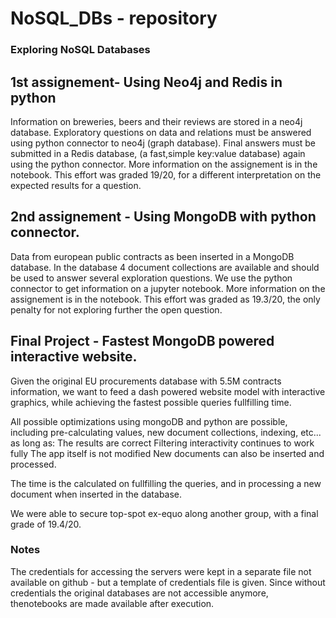 
# NoSQL_DBs - repository


### Exploring NoSQL Databases  

## 1st assignement- Using Neo4j and Redis in python  

Information on breweries, beers and their reviews are stored in a neo4j database.
Exploratory questions on data and relations must be answered using python connector to neo4j (graph database).
Final answers must be submitted in a Redis database, (a fast,simple key:value database) again using the python connector.
More information on the assignement is in the notebook. 
This effort was graded 19/20, for a different interpretation on the expected results for a question.

## 2nd assignement - Using MongoDB with python connector.  

Data from european public contracts as been inserted in a MongoDB database.
In the database 4 document collections are available and should be used to answer several exploration questions.
We use the python connector to get information on a jupyter notebook.
More information on the assignement is in the notebook.
This effort was graded as 19.3/20, the only penalty for not exploring further the open question.

## Final Project - Fastest MongoDB powered interactive website.  

Given the original EU procurements database with 5.5M contracts information, we want to feed a dash powered website model with interactive graphics, while achieving the fastest possible queries fullfilling time. 

All possible optimizations using mongoDB and python are possible, including pre-calculating values, new document collections, indexing, etc... as long as:
The results are correct
Filtering interactivity continues to work fully
The app itself is not modified
New documents can also be inserted and processed.

The time is the calculated on fullfilling the queries, and in processing a new document when inserted in the database.

We were able to secure top-spot ex-equo along another group, with a final grade of 19.4/20.


### Notes

The credentials for accessing the servers were kept in a separate file not available on github - but a template of credentials file is given.
Since without credentials the original databases are not accessible anymore, thenotebooks are made available after execution.
